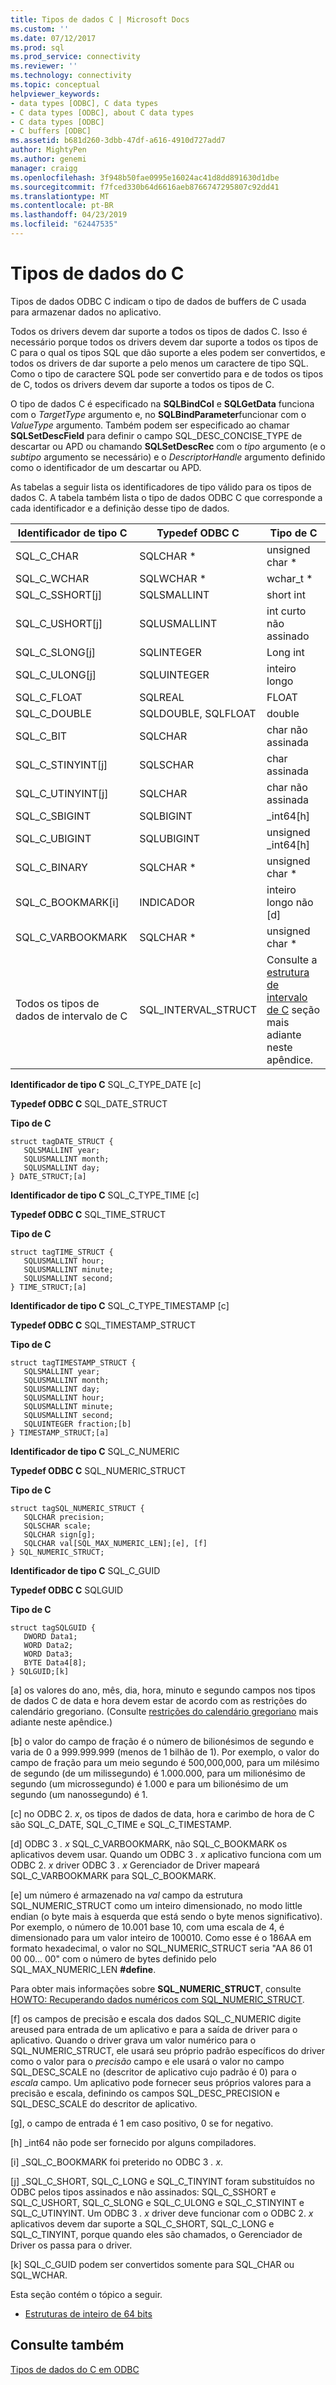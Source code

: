 ```yaml
---
title: Tipos de dados C | Microsoft Docs
ms.custom: ''
ms.date: 07/12/2017
ms.prod: sql
ms.prod_service: connectivity
ms.reviewer: ''
ms.technology: connectivity
ms.topic: conceptual
helpviewer_keywords:
- data types [ODBC], C data types
- C data types [ODBC], about C data types
- C data types [ODBC]
- C buffers [ODBC]
ms.assetid: b681d260-3dbb-47df-a616-4910d727add7
author: MightyPen
ms.author: genemi
manager: craigg
ms.openlocfilehash: 3f948b50fae0995e16024ac41d8dd891630d1dbe
ms.sourcegitcommit: f7fced330b64d6616aeb8766747295807c92dd41
ms.translationtype: MT
ms.contentlocale: pt-BR
ms.lasthandoff: 04/23/2019
ms.locfileid: "62447535"
---
```

# <a name="c-data-types"></a>Tipos de dados do C
Tipos de dados ODBC C indicam o tipo de dados de buffers de C usada para armazenar dados no aplicativo.  
  
 Todos os drivers devem dar suporte a todos os tipos de dados C. Isso é necessário porque todos os drivers devem dar suporte a todos os tipos de C para o qual os tipos SQL que dão suporte a eles podem ser convertidos, e todos os drivers de dar suporte a pelo menos um caractere de tipo SQL. Como o tipo de caractere SQL pode ser convertido para e de todos os tipos de C, todos os drivers devem dar suporte a todos os tipos de C.  
  
 O tipo de dados C é especificado na **SQLBindCol** e **SQLGetData** funciona com o *TargetType* argumento e, no **SQLBindParameter**funcionar com o *ValueType* argumento. Também podem ser especificado ao chamar **SQLSetDescField** para definir o campo SQL_DESC_CONCISE_TYPE de descartar ou APD ou chamando **SQLSetDescRec** com o *tipo* argumento (e o *subtipo* argumento se necessário) e o *DescriptorHandle* argumento definido como o identificador de um descartar ou APD.  
  
 As tabelas a seguir lista os identificadores de tipo válido para os tipos de dados C. A tabela também lista o tipo de dados ODBC C que corresponde a cada identificador e a definição desse tipo de dados.  
  
|Identificador de tipo C|Typedef ODBC C|Tipo de C|  
|-----------------------|--------------------|------------|  
|SQL_C_CHAR|SQLCHAR *|unsigned char *|  
|SQL_C_WCHAR|SQLWCHAR *|wchar_t *|  
|SQL_C_SSHORT[j]|SQLSMALLINT|short int|  
|SQL_C_USHORT[j]|SQLUSMALLINT|int curto não assinado|  
|SQL_C_SLONG[j]|SQLINTEGER|Long int|  
|SQL_C_ULONG[j]|SQLUINTEGER|inteiro longo|  
|SQL_C_FLOAT|SQLREAL|FLOAT|  
|SQL_C_DOUBLE|SQLDOUBLE, SQLFLOAT|double|  
|SQL_C_BIT|SQLCHAR|char não assinada|  
|SQL_C_STINYINT[j]|SQLSCHAR|char assinada|  
|SQL_C_UTINYINT[j]|SQLCHAR|char não assinada|  
|SQL_C_SBIGINT|SQLBIGINT|_int64[h]|  
|SQL_C_UBIGINT|SQLUBIGINT|unsigned _int64[h]|  
|SQL_C_BINARY|SQLCHAR *|unsigned char *|  
|SQL_C_BOOKMARK[i]|INDICADOR|inteiro longo não [d]|  
|SQL_C_VARBOOKMARK|SQLCHAR *|unsigned char *|  
|Todos os tipos de dados de intervalo de C|SQL_INTERVAL_STRUCT|Consulte a [estrutura de intervalo de C](../../../odbc/reference/appendixes/c-interval-structure.md) seção mais adiante neste apêndice.|  
  
 **Identificador de tipo C** SQL_C_TYPE_DATE [c]  
  
 **Typedef ODBC C** SQL_DATE_STRUCT  
  
 **Tipo de C**  
  
```  
struct tagDATE_STRUCT {  
   SQLSMALLINT year;  
   SQLUSMALLINT month;  
   SQLUSMALLINT day;    
} DATE_STRUCT;[a]  
```  
  
 **Identificador de tipo C** SQL_C_TYPE_TIME [c]  
  
 **Typedef ODBC C** SQL_TIME_STRUCT  
  
 **Tipo de C**  
  
```  
struct tagTIME_STRUCT {  
   SQLUSMALLINT hour;  
   SQLUSMALLINT minute;  
   SQLUSMALLINT second;  
} TIME_STRUCT;[a]  
```  
  
 **Identificador de tipo C** SQL_C_TYPE_TIMESTAMP [c]  
  
 **Typedef ODBC C** SQL_TIMESTAMP_STRUCT  
  
 **Tipo de C**  
  
```  
struct tagTIMESTAMP_STRUCT {  
   SQLSMALLINT year;  
   SQLUSMALLINT month;  
   SQLUSMALLINT day;  
   SQLUSMALLINT hour;  
   SQLUSMALLINT minute;  
   SQLUSMALLINT second;  
   SQLUINTEGER fraction;[b]   
} TIMESTAMP_STRUCT;[a]  
```  
  
 **Identificador de tipo C** SQL_C_NUMERIC  
  
 **Typedef ODBC C** SQL_NUMERIC_STRUCT  
  
 **Tipo de C**  
  
```  
struct tagSQL_NUMERIC_STRUCT {  
   SQLCHAR precision;  
   SQLSCHAR scale;  
   SQLCHAR sign[g];  
   SQLCHAR val[SQL_MAX_NUMERIC_LEN];[e], [f]   
} SQL_NUMERIC_STRUCT;  
```  
  
 **Identificador de tipo C** SQL_C_GUID  
  
 **Typedef ODBC C** SQLGUID  
  
 **Tipo de C**  
  
```  
struct tagSQLGUID {  
   DWORD Data1;  
   WORD Data2;  
   WORD Data3;  
   BYTE Data4[8];  
} SQLGUID;[k]  
```  
  
 [a] os valores do ano, mês, dia, hora, minuto e segundo campos nos tipos de dados C de data e hora devem estar de acordo com as restrições do calendário gregoriano. (Consulte [restrições do calendário gregoriano](../../../odbc/reference/appendixes/constraints-of-the-gregorian-calendar.md) mais adiante neste apêndice.)  
  
 [b] o valor do campo de fração é o número de bilionésimos de segundo e varia de 0 a 999.999.999 (menos de 1 bilhão de 1). Por exemplo, o valor do campo de fração para um meio segundo é 500,000,000, para um milésimo de segundo (de um milissegundo) é 1.000.000, para um milionésimo de segundo (um microssegundo) é 1.000 e para um bilionésimo de um segundo (um nanossegundo) é 1.  
  
 [c] no ODBC 2. *x*, os tipos de dados de data, hora e carimbo de hora de C são SQL_C_DATE, SQL_C_TIME e SQL_C_TIMESTAMP.  
  
 [d] ODBC 3 *. x* SQL_C_VARBOOKMARK, não SQL_C_BOOKMARK os aplicativos devem usar. Quando um ODBC 3 *. x* aplicativo funciona com um ODBC 2. *x* driver ODBC 3 *. x* Gerenciador de Driver mapeará SQL_C_VARBOOKMARK para SQL_C_BOOKMARK.  
  
 [e] um número é armazenado na *val* campo da estrutura SQL_NUMERIC_STRUCT como um inteiro dimensionado, no modo little endian (o byte mais à esquerda que está sendo o byte menos significativo). Por exemplo, o número de 10.001 base 10, com uma escala de 4, é dimensionado para um valor inteiro de 100010. Como esse é o 186AA em formato hexadecimal, o valor no SQL_NUMERIC_STRUCT seria "AA 86 01 00 00... 00" com o número de bytes definido pelo SQL_MAX_NUMERIC_LEN **#define**.  
  
 Para obter mais informações sobre **SQL_NUMERIC_STRUCT**, consulte [HOWTO: Recuperando dados numéricos com SQL_NUMERIC_STRUCT](retrieve-numeric-data-sql-numeric-struct-kb222831.md).  
  
 [f] os campos de precisão e escala dos dados SQL_C_NUMERIC digite areused para entrada de um aplicativo e para a saída de driver para o aplicativo. Quando o driver grava um valor numérico para o SQL_NUMERIC_STRUCT, ele usará seu próprio padrão específicos do driver como o valor para o *precisão* campo e ele usará o valor no campo SQL_DESC_SCALE no (descritor de aplicativo cujo padrão é 0) para o *escala* campo. Um aplicativo pode fornecer seus próprios valores para a precisão e escala, definindo os campos SQL_DESC_PRECISION e SQL_DESC_SCALE do descritor de aplicativo.  
  
 [g], o campo de entrada é 1 em caso positivo, 0 se for negativo.  
  
 [h] _int64 não pode ser fornecido por alguns compiladores.  
  
 [i] _SQL_C_BOOKMARK foi preterido no ODBC 3 *. x*.  
  
 [j] _SQL_C_SHORT, SQL_C_LONG e SQL_C_TINYINT foram substituídos no ODBC pelos tipos assinados e não assinados: SQL_C_SSHORT e SQL_C_USHORT, SQL_C_SLONG e SQL_C_ULONG e SQL_C_STINYINT e SQL_C_UTINYINT. Um ODBC 3 *. x* driver deve funcionar com o ODBC 2. *x* aplicativos devem dar suporte a SQL_C_SHORT, SQL_C_LONG e SQL_C_TINYINT, porque quando eles são chamados, o Gerenciador de Driver os passa para o driver.  
  
 [k] SQL_C_GUID podem ser convertidos somente para SQL_CHAR ou SQL_WCHAR.  
  
 Esta seção contém o tópico a seguir.  
  
-   [Estruturas de inteiro de 64 bits](../../../odbc/reference/appendixes/64-bit-integer-structures.md)  
  
## <a name="see-also"></a>Consulte também  
 [Tipos de dados do C em ODBC](../../../odbc/reference/develop-app/c-data-types-in-odbc.md)
